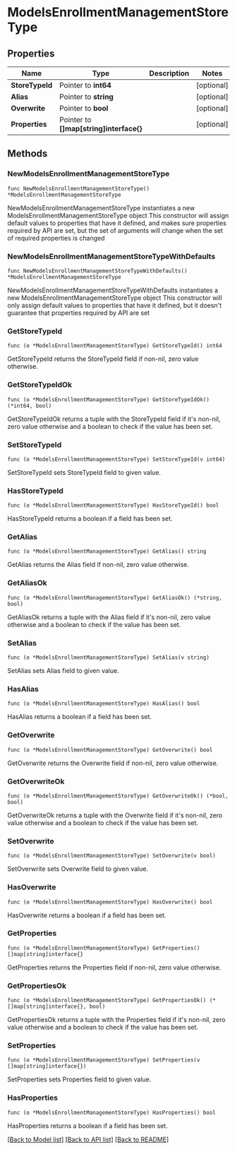 # ModelsEnrollmentManagementStoreType

## Properties

Name | Type | Description | Notes
------------ | ------------- | ------------- | -------------
**StoreTypeId** | Pointer to **int64** |  | [optional] 
**Alias** | Pointer to **string** |  | [optional] 
**Overwrite** | Pointer to **bool** |  | [optional] 
**Properties** | Pointer to **[]map[string]interface{}** |  | [optional] 

## Methods

### NewModelsEnrollmentManagementStoreType

`func NewModelsEnrollmentManagementStoreType() *ModelsEnrollmentManagementStoreType`

NewModelsEnrollmentManagementStoreType instantiates a new ModelsEnrollmentManagementStoreType object
This constructor will assign default values to properties that have it defined,
and makes sure properties required by API are set, but the set of arguments
will change when the set of required properties is changed

### NewModelsEnrollmentManagementStoreTypeWithDefaults

`func NewModelsEnrollmentManagementStoreTypeWithDefaults() *ModelsEnrollmentManagementStoreType`

NewModelsEnrollmentManagementStoreTypeWithDefaults instantiates a new ModelsEnrollmentManagementStoreType object
This constructor will only assign default values to properties that have it defined,
but it doesn't guarantee that properties required by API are set

### GetStoreTypeId

`func (o *ModelsEnrollmentManagementStoreType) GetStoreTypeId() int64`

GetStoreTypeId returns the StoreTypeId field if non-nil, zero value otherwise.

### GetStoreTypeIdOk

`func (o *ModelsEnrollmentManagementStoreType) GetStoreTypeIdOk() (*int64, bool)`

GetStoreTypeIdOk returns a tuple with the StoreTypeId field if it's non-nil, zero value otherwise
and a boolean to check if the value has been set.

### SetStoreTypeId

`func (o *ModelsEnrollmentManagementStoreType) SetStoreTypeId(v int64)`

SetStoreTypeId sets StoreTypeId field to given value.

### HasStoreTypeId

`func (o *ModelsEnrollmentManagementStoreType) HasStoreTypeId() bool`

HasStoreTypeId returns a boolean if a field has been set.

### GetAlias

`func (o *ModelsEnrollmentManagementStoreType) GetAlias() string`

GetAlias returns the Alias field if non-nil, zero value otherwise.

### GetAliasOk

`func (o *ModelsEnrollmentManagementStoreType) GetAliasOk() (*string, bool)`

GetAliasOk returns a tuple with the Alias field if it's non-nil, zero value otherwise
and a boolean to check if the value has been set.

### SetAlias

`func (o *ModelsEnrollmentManagementStoreType) SetAlias(v string)`

SetAlias sets Alias field to given value.

### HasAlias

`func (o *ModelsEnrollmentManagementStoreType) HasAlias() bool`

HasAlias returns a boolean if a field has been set.

### GetOverwrite

`func (o *ModelsEnrollmentManagementStoreType) GetOverwrite() bool`

GetOverwrite returns the Overwrite field if non-nil, zero value otherwise.

### GetOverwriteOk

`func (o *ModelsEnrollmentManagementStoreType) GetOverwriteOk() (*bool, bool)`

GetOverwriteOk returns a tuple with the Overwrite field if it's non-nil, zero value otherwise
and a boolean to check if the value has been set.

### SetOverwrite

`func (o *ModelsEnrollmentManagementStoreType) SetOverwrite(v bool)`

SetOverwrite sets Overwrite field to given value.

### HasOverwrite

`func (o *ModelsEnrollmentManagementStoreType) HasOverwrite() bool`

HasOverwrite returns a boolean if a field has been set.

### GetProperties

`func (o *ModelsEnrollmentManagementStoreType) GetProperties() []map[string]interface{}`

GetProperties returns the Properties field if non-nil, zero value otherwise.

### GetPropertiesOk

`func (o *ModelsEnrollmentManagementStoreType) GetPropertiesOk() (*[]map[string]interface{}, bool)`

GetPropertiesOk returns a tuple with the Properties field if it's non-nil, zero value otherwise
and a boolean to check if the value has been set.

### SetProperties

`func (o *ModelsEnrollmentManagementStoreType) SetProperties(v []map[string]interface{})`

SetProperties sets Properties field to given value.

### HasProperties

`func (o *ModelsEnrollmentManagementStoreType) HasProperties() bool`

HasProperties returns a boolean if a field has been set.


[[Back to Model list]](../README.md#documentation-for-models) [[Back to API list]](../README.md#documentation-for-api-endpoints) [[Back to README]](../README.md)


